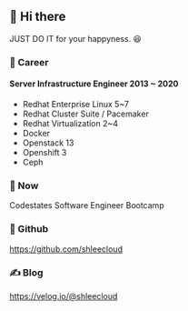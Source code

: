 <!--
**shleecloud/shleecloud** is a ✨ _special_ ✨ repository because its `README.md` (this file) appears on your GitHub profile.

Here are some ideas to get you started:

- 🔭 I’m currently working on ...
- 🌱 I’m currently learning ...
- 👯 I’m looking to collaborate on ...
- 🤔 I’m looking for help with ...
- 💬 Ask me about ...
- 📫 How to reach me: ...
- 😄 Pronouns: ...
- ⚡ Fun fact: ...
-->

## 👋 Hi there 
JUST DO IT for your happyness. 😆 

### 🔧 Career
#### Server Infrastructure Engineer 2013 ~ 2020 
* Redhat Enterprise Linux 5~7
* Redhat Cluster Suite / Pacemaker
* Redhat Virtualization 2~4 
* Docker
* Openstack 13
* Openshift 3
* Ceph

### 📌 Now
Codestates Software Engineer Bootcamp 


### 🐙 Github
https://github.com/shleecloud

### ✍️ Blog
https://velog.io/@shleecloud

